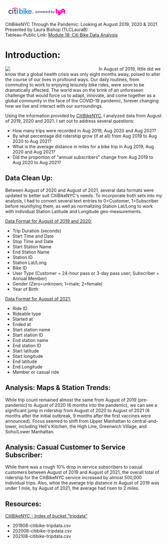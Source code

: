 <img src="https://github.com/TLCLauraB/citibikenyc-analysis/blob/main/images/CitiBike-Logo.png" width="200" align="center">

CitiBikeNYC Through the Pandemic: Looking at August 2019, 2020 & 2021<br/>
Presented by Laura Bishop (TLCLauraB)<br/>
Tableau-Public Link: [Module 18: Citi Bike Data Analysis](https://public.tableau.com/views/Module18_CitiBikeDataAnalysis-Final/StoryMod19CitiBikeNYCAnalysis?:language=en-US&:display_count=n&:origin=viz_share_link)<br/>

# Introduction:

<img src="https://github.com/TLCLauraB/citibikenyc-analysis/blob/main/images/CitiBike-1.png" width="300" align="left">

In August of 2019, little did we know that a global health crisis was only eight months away, poised to alter the course of our lives in profound ways. Our daily routines, from commuting to work to enjoying leisurely bike rides, were soon to be dramatically affected. The world was on the brink of an unforeseen challenge that would force us to adapt, innovate, and come together as a global community in the face of the COVID-19 pandemic, forever changing how we live and interact with our surroundings.

Using the information provided by [CitiBikeNYC](https://citibikenyc.com/homepage), I analyzed data from August of 2019, 2020 and 2021. I set out to address several questions:

  * How many trips were recorded in Aug 2019, Aug 2020 and Aug 2021?
  * By what percentage did ridership grow (if at all) from Aug 2019 to Aug 2020 to Aug 2021?
  * What is the average distance in miles for a bike trip in Aug 2019, Aug 2020 and Aug 2021?
  * Did the proportion of "annual subscribers" change from Aug 2019 to Aug 2020 to Aug 2021?

## Data Clean Up:
Between August of 2020 and August of 2021, several data formats were updated to better suit CitiBikeNYC's needs. To incorporate both sets into my analysis, I had to convert several text entries to 0=Customer, 1=Subscriber before reunifiying them, as well as normalizing Station Lat/Long to work with individual Station Latitude and Longitude geo-measurements. 

<ins>Data Format for August of 2019 and 2020:</ins>
* Trip Duration (seconds)
* Start Time and Date
* Stop Time and Date
* Start Station Name
* End Station Name
* Station ID
* Station Lat/Long
* Bike ID
* User Type (Customer = 24-hour pass or 3-day pass user; Subscriber = Annual Member)
* Gender (Zero=unknown; 1=male; 2=female)
* Year of Birth

<ins>Data Format for August of 2021:</ins>
* Ride ID
* Rideable type
* Started at
* Ended at
* Start station name
* Start station ID
* End station name
* End station ID
* Start latitude
* Start longitude
* End latitude
* End Longitude
* Member or casual ride


## Analysis: Maps & Station Trends:

While trip count remained almost the same from August of 2019 (pre-pandemic) to August of 2020 (6 months into the pandemic), we can see a significant jump in ridership from August of 2020 to August of 2021 (6 months after the initial outbreak, 9 months after the first vaccines were announced). Focus seemed to shift from Upper Manhattan to central-and-lower, including Hell's Kitchen, the High Line, Greenwich Village, and Soho/Lower Manhattan.

## Analysis: Casual Customer to Service Subscriber:

While there was a rough 10% drop in service subscribers to casual customers between August of 2019 and August of 2021, the overall total of ridership for the CitiBikeNYC service increased by almost 500,000 individual trips. Also, while the average trip distance in August of 2019 was under 1 mile, by August of 2021, the average had risen to 2 miles.

## Resources:
[CitiBikeNYC - Index of bucket "tripdata"](https://s3.amazonaws.com/tripdata/index.html)
  * 201908-citibike-tripdata.csv
  * 202008-citibike-tripdata.csv
  * 202108-citibike-tripdata.csv
